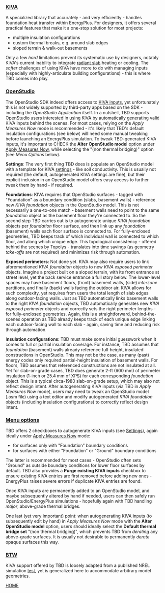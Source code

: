 ### [KIVA](https://bigladdersoftware.com/epx/docs/23-2/engineering-reference/ground-heat-transfer-calculations-using-kiva.html)

A specialized library that accurately - and very efficiently - handles foundation heat transfer within EnergyPlus. For designers, it offers several practical features that make it a one-stop solution for most projects:  

- multiple insulation configurations
- custom thermal breaks, e.g. around slab edges
- sloped terrain & walk-out basements

Only a few _hard_ limitations prevent its systematic use by designers, notably KIVA's current inability to integrate [radiant slab](https://github.com/NREL/EnergyPlus/issues/6576) heating or cooling. The _softer_ challenges of using KIVA have more to do with managing inputs (especially with highly-articulate building configurations) - this is where TBD comes into play.

### [OpenStudio](#openstudio)

The OpenStudio SDK indeed offers access to [KIVA inputs](https://openstudio-sdk-documentation.s3.amazonaws.com/cpp/OpenStudio-3.6.1-doc/model/html/classopenstudio_1_1model_1_1_foundation_kiva.html), yet unfortunately this is not widely supported by third-party apps based on the SDK - including the _OpenStudio Application_ itself. In a nutshell, TBD supports OpenStudio users interested in using KIVA by automatically generating valid KIVA inputs behind the scenes. For most cases, relying on the _Apply Measures Now_ mode is recommended - it's likely that TBD's default insulation configurations (see below) will need some manual tweaking before launching an EnergyPlus simulation. To tweak TBD-generated KIVA inputs, it's important to CHECK the __Alter OpenStudio model__ option under [Apply Measures Now](./launch.html#apply-measures-now "Launching TBD as a process"), while selecting the "(non thermal bridging)" option (see _Menu Options_ below).

__Settings__: The very first thing TBD does is populate an OpenStudio model with a template for KIVA [settings](https://openstudio-sdk-documentation.s3.amazonaws.com/cpp/OpenStudio-3.6.1-doc/model/html/classopenstudio_1_1model_1_1_foundation_kiva_settings.html) - like soil conductivity. This is usually not required (the default, autogenerated KIVA settings are fine), but their explicit inclusion in an OpenStudio model offers easy access to further tweak them by hand - if required.

__Foundations__: KIVA requires that OpenStudio surfaces - tagged with "Foundation" as a boundary condition (slabs, basement walls) - reference new _KIVA foundation_ objects in the OpenStudio model. This is not necessarily a one-to-one match - basement walls need to point to the same _foundation_ object as the basement floor they're connected to. So the second step TBD carries out is to autogenerate unique _KIVA foundation_ objects per _foundation_ floor surface, and then link up any _foundation_ (basement) walls each floor surface is connected to. For fully-enclosed geometries, TBD keeps track of which individual wall is connected to which floor, and along which unique edge. This topological consistency - offered behind the scenes by Topolys - translates into time savings (as geometry _take-offs_ are not required) and minimizes risk through automation.

__Exposed perimeters__: Not done yet. KIVA may also require users to link aforementioned _KIVA foundation_ objects to new _KIVA exposed perimeter_ objects. Imagine a project built on a sloped terrain, with its front entrance at street level, yet the back service entrance a full story below. The lower-level spaces may have basement floors, (front) basement walls, (side) _interzone_ partitions, and finally (back) walls facing the outdoor air. KIVA allows for such complexity, yet requires from users the total length of slab edges along outdoor-facing walls. Just as TBD automatically links basement walls to the right _KIVA foundation_ objects, TBD automatically generates new _KIVA exposed perimeter_ objects and correctly sets the right perimeter lengths - for fully-enclosed geometries. Again, this is a straightforward, behind-the-scenes operation as TBD already keeps track of each unique edge linking each outdoor-facing wall to each slab - again, saving time and reducing risk through automation.

__Insulation configurations__: TBD must make some initial guesswork when it comes to full or partial insulation coverage. For instance, TBD assumes that _foundation_ (basement) walls already reference full-height, insulated constructions in OpenStudio. This may not be the case, as many (past) energy codes only required partial-height insulation of basement walls. For floors, TBD assumes that referenced constructions are not insulated at all. Yet for slab-on-grade cases, TBD does generate 2-ft (600 mm) of perimeter insulation (1-inch or 25.4 mm of XPS) for each corresponding _foundation_ object. This is a typical circa-1980 slab-on-grade setup, which may also not reflect design intent. After autogenerating KIVA inputs (via TBD in _Apply Measures Now_ mode), users may need to tweak an OpenStudio model (.osm file) using a text editor and modify autogenerated _KIVA foundation_ objects (including insulation configurations) to correctly reflect design intent.

### [Menu options](#kiva-menu-options)

TBD offers 2 checkboxes to autogenerate KIVA inputs (see [Settings](./settings.html#tbd-menu-options "TBD settings")), again ideally under [Apply Measures Now](./launch.html#apply-measures-now "Launching TBD as a process") mode:  

- for surfaces only with "Foundation" boundary conditions
- for surfaces with either "Foundation" or "Ground" boundary conditions

The latter is recommended for most cases - OpenStudio often sets "Ground" as outside boundary conditions for lower floor surfaces by default. TBD also provides a __Purge existing KIVA inputs__ checkbox to ensure existing KIVA entries are first removed before adding new ones - EnergyPlus raises severe errors if duplicate KIVA entries are found.

Once KIVA inputs are permanently added to an OpenStudio model, and maybe subsequently altered by hand if needed, users can then safely run OpenStudio/EnergyPlus simulations - hopefully again with TBD handling _major_, above-grade thermal bridges.

One last (yet very important) point: when autogenerating KIVA inputs (to subsequently edit by hand) in _Apply Measures Now_ mode with the __Alter OpenStudio model__ option, users should ideally select the __Default thermal bridge set__ "(non thermal bridging)", which prevents TBD from _derating_ any above-grade surfaces. It is usually not desirable to permanently _derate_ opaque surfaces this way.

### [BTW](#btw)

KIVA support offered by TBD is loosely adapted from a published NREL simulation [test](https://github.com/NREL/OpenStudio-resources/blob/develop/model/simulationtests/foundation_kiva.rb), yet is generalized here to accommodate arbitrary model geometries.

[HOME](../index.html "Thermal Bridging & Derating")  
